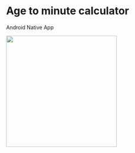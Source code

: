 # Age to minute calculator

Android Native App

<img src="https://user-images.githubusercontent.com/43848931/209529071-2448e99f-e8c6-41fe-8ee3-bc61fea1fc7f.gif" width="300"/>